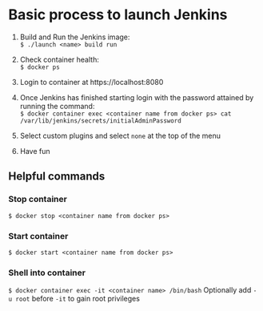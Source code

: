 
# Basic process to launch Jenkins

1. Build and Run the Jenkins image:<br>
`$ ./launch <name> build run`

2. Check container health:<br>
`$ docker ps`

3. Login to container at https://localhost:8080

4. Once Jenkins has finished starting login with the password attained by running the command:<br>
`$ docker container exec <container name from docker ps> cat /var/lib/jenkins/secrets/initialAdminPassword`

5. Select custom plugins and select `none` at the top of the menu

6. Have fun

## Helpful commands

### Stop container
`$ docker stop <container name from docker ps>`

### Start container
`$ docker start <container name from docker ps>`

### Shell into container
`$ docker container exec -it <container name> /bin/bash`
Optionally add `-u root` before `-it` to gain root privileges
